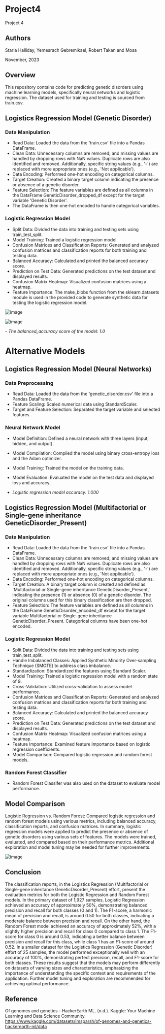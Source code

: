 # Project4
Project 4


## Authors

Starla Halliday, Yemesrach Gebremikael, Robert Takan and Mosa

November, 2023

## Overview

This repository contains code for predicting genetic disorders using machine learning models, specifically neural networks and logistic regression. The dataset used for training and testing is sourced from train.csv.



## Logistics Regression Model (Genetic Disorder)
### Data Manipulation
- Read Data: Loaded the data from the 'train.csv' file into a Pandas DataFrame.
- Clean Data: Unnecessary columns are removed, and missing values are handled by dropping rows with NaN values. Duplicate rows are also identified and removed. Additionally, specific string values (e.g., '-') are replaced with more appropriate ones (e.g., 'Not applicable').
- Data Encoding: Performed one-hot encoding on categorical columns.
- Target Creation: Created a binary target column indicating the presence or absence of a genetic disorder.
- Feature Selection: The feature variables are defined as all columns in the DataFrame GeneticDisorder_dropped_df except for the target variable 'Genetic Disorder'.
- The DataFrame is then one-hot encoded to handle categorical variables.
### Logistic Regression Model
- Split Data: Divided the data into training and testing sets using train_test_split.
- Model Training: Trained a logistic regression model.
- Confusion Matrices and Classification Reports: Generated and analyzed confusion matrices and classification reports for both training and testing data.
- Balanced Accuracy: Calculated and printed the balanced accuracy score.
- Prediction on Test Data: Generated predictions on the test dataset and displayed results.
- Confusion Matrix Heatmap: Visualized confusion matrices using a heatmap.
- Feature Importance: The make_blobs function from the sklearn.datasets module is used in the provided code to generate synthetic data for testing the logistic regression model.

![image](https://github.com/Mepseha/Project-4/assets/133922704/967b3f8e-06fc-4e8d-8329-fa52f9e16610)

![image](https://github.com/Mepseha/Project-4/assets/133922704/b9051e26-06c6-46f4-9545-3def67addbd7)

_- The balanced_accuracy score of the model: 1.0_

# Alternative Models

## Logistics Regression Model (Neural Networks)
### Data Preprocessing
- Read Data: Loaded the data from the 'genetic_disorder.csv' file into a Pandas DataFrame.
- Feature Scaling: Scaled numerical data using StandardScaler.
- Target and Feature Selection: Separated the target variable and selected features.
### Neural Network Model
- Model Definition: Defined a neural network with three layers (input, hidden, and output).
- Model Compilation: Compiled the model using binary cross-entropy loss and the Adam optimizer.
- Model Training: Trained the model on the training data.
- Model Evaluation: Evaluated the model on the test data and displayed loss and accuracy.

-  _Logistic regression model accuracy: 1.000_
  
## Logistics Regression Model (Multifactorial or Single-gene inheritance GeneticDisorder_Present)
### Data Manipulation
- Read Data: Loaded the data from the 'train.csv' file into a Pandas DataFrame.
- Clean Data: Unnecessary columns are removed, and missing values are handled by dropping rows with NaN values. Duplicate rows are also identified and removed. Additionally, specific string values (e.g., '-') are replaced with more appropriate ones (e.g., 'Not applicable').
- Data Encoding: Performed one-hot encoding on categorical columns.
- Target Creation: A binary target column is created and defined as 'Multifactorial or Single-gene inheritance GeneticDisorder_Present,' indicating the presence (1) or absence (0) of a genetic disorder. The original columns used for this binary classification are then dropped.
- Feature Selection: The feature variables are defined as all columns in the DataFrame GeneticDisorder_encoded_df except for the target variable Multifactorial or Single-gene inheritance GeneticDisorder_Present. Categorical columns have been one-hot encoded.
### Logistic Regression Model
- Split Data: Divided the data into training and testing sets using train_test_split.
- Handle Imbalanced Classes: Applied Synthetic Minority Over-sampling Technique (SMOTE) to address class imbalance.
- Standardization: Standardized the features using Standard Scaler.
- Model Training: Trained a logistic regression model with a random state of 9.
- Cross-Validation: Utilized cross-validation to assess model performance.
- Confusion Matrices and Classification Reports: Generated and analyzed confusion matrices and classification reports for both training and testing data.
- Balanced Accuracy: Calculated and printed the balanced accuracy score.
- Prediction on Test Data: Generated predictions on the test dataset and displayed results.
- Confusion Matrix Heatmap: Visualized confusion matrices using a heatmap.
- Feature Importance: Examined feature importance based on logistic regression coefficients.
- Model Comparison: Compared logistic regression and random forest models.
### Random Forest Classifier 
- Random Forest Classifer was also used on the dataset to evaluate model performance.

## Model Comparison
Logistic Regression vs. Random Forest: Compared logistic regression and random forest models using various metrics, including balanced accuracy, classification reports, and confusion matrices.
In summary, logistic regression models were applied to predict the presence or absence of genetic disorders using various sets of features. The models were trained, evaluated, and compared based on their performance metrics. Additional exploration and model tuning may be needed for further improvements.

![image](https://github.com/Mepseha/Project-4/assets/133922704/1d0a4a72-65fd-4bc4-afda-436f019ca0bb)

## Conclusion 

The classification reports, in the Logistics Regression (Multifactorial or Single-gene inheritance GeneticDisorder_Present) effort, present the evaluation metrics for both the Logistic Regression and Random Forest models. In the primary dataset of 1,927 samples, Logistic Regression achieved an accuracy of approximately 50%, demonstrating balanced precision and recall for both classes (0 and 1). The F1-score, a harmonic mean of precision and recall, is around 0.50 for both classes, indicating a moderate balance between precision and recall. On the other hand, the Random Forest model achieved an accuracy of approximately 52%, with a slightly higher precision and recall for class 0 compared to class 1. The F1-score for class 0 is around 0.53, indicating a better balance between precision and recall for this class, while class 1 has an F1-score of around 0.52. In a smaller dataset for the Logistics Regression (Genetic Disorder) effort of 25 samples, the model performed exceptionally well with an accuracy of 100%, demonstrating perfect precision, recall, and F1-score for both classes. These results suggest that the models may perform differently on datasets of varying sizes and characteristics, emphasizing the importance of understanding the specific context and requirements of the application. Further model tuning and exploration are recommended for achieving optimal performance.

## Reference 

Of genomes and genetics - HackerEarth ML. (n.d.). Kaggle: Your Machine Learning and Data Science Community. https://www.kaggle.com/datasets/imsparsh/of-genomes-and-genetics-hackerearth-ml/data

